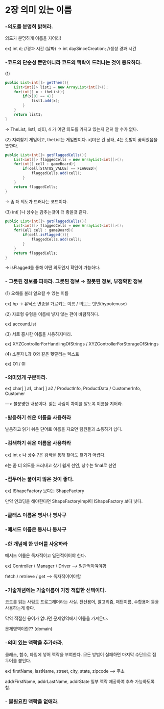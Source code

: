 # 2장 의미 있는 이름

### -의도를 분명히 밝혀라.

의도가 분명하게 이름을 지어라!

ex) int d; //경과 시간 (날짜) → int daySinceCreation; //생성 경과 시간

### -코드의 단순성 뿐만아니라 코드의 맥락이 드러나는 것이 중요하다.

(1)

```java
public List<int[]> getThem(){
	List<int[]> list1 = new ArrayList<int[]>();
	for(int[] x : theList){
		if(x[0] == 4){
			list1.add(x);
		}
	}
	return list1;
}
```

→ TheList, list1, x[0], 4 가 어떤 의도를 가지고 있는지 전혀 알 수가 없다.

(2) 지뢰찾기 게임이고, theList는 게임판이다. x[0]은 칸 상태, 4는 깃발이 꽂혀있음을 뜻한다.

```java
public List<int[]> getFlaggedCells(){
	List<int[]> flaggedCells = new ArrayList<int[]>();
	for(int[] cell : gameBoard){
		if(cell[STATUS_VALUE] == FLAGGED){
			flaggedCells.add(cell);
		}
	}
	return flaggedCells;
}
```

→ 좀 더 의도가 드러나는 코드이다.

(3) int[ ]나 상수는 감추는것이 더 좋을것 같다.

```java
public List<int[]> getFlaggedCells(){
	List<int[]> flaggedCells = new ArrayList<int[]>();
	for(Cell cell : gameBoard){
		if(cell.isFlagged()){
			flaggedCells.add(cell);
		}
	}
	return flaggedCells;
}
```

→ isFlagged를 통해 어떤 의도인지 확인이 가능하다.

### - 그릇된 정보를 피하라. 그릇된 정보 → 잘못된 정보, 부정확한 정보

(1) 오해를 불러 일으킬 수 있는 이름

ex) hp → 유닉스 변종을 가르키는 이름 / 의도는 빗변(hypotenuse)

(2) 자료형 유형을 이름에 넣지 않는 편이 바람직하다.

ex) accountList

(3) 서로 흡사한 이름을 사용하지마라.

ex) XYZControllerForHandlingOfStrings / XYZControllerForStorageOfStrings

(4) 소문자 L과 O와 같은 헷깔리는 텍스트

ex) O1 / 0l

### -의미있게 구분하라.

ex) char[ ] a1, char[ ] a2 / ProductInfo, ProductData / CustomerInfo, Customer

—> 불분명한 내용이다. 읽는 사람이 차이를 알도록 이름을 지어라.

### -발음하기 쉬운 이름을 사용하라

발음하고 읽기 쉬운 단어로 이름을 지으면 팀원들과 소통하기 쉽다.

### -검색하기 쉬운 이름을 사용하라

ex)  int e 나 상수 7은 검색을 통해 찾아도 찾기가 어렵다.

e는 좀 더 의도를 드러내고 찾기 쉽게 선언, 상수는 final로 선언

### -접두어는 붙이지 않은 것이 좋다.

ex) IShapeFactory 보다는 ShapeFactory

만약 인코딩을 해야한다면 ShapeFactoryImpl이 IShapeFactory 보다 낫다.

### -클래스 이름은 명사나 명사구

### -메서드 이름은 동사나 동사구

### -한 개념에 한 단어를 사용하라

메서드 이름은 독자적이고 일관적이어야 한다.

ex) Controller / Manager / Driver —> 일관적이여야함

fetch / retrieve / get —> 독자적이여야함

### -기술개념에는 기술이름이 가장 적합한 선택이다.

코드를 읽는 사람도 프로그래머라는 사실. 전산용어, 알고리즘, 패턴이름, 수합용어 등을 사용하는게 좋다.

막약 적절한 용어가 없다면 문제영역에서 이름을 가져온다.

문제영역이란?? (domain)

### -의미 있는 맥락을 추가하라.

클래스, 함수, 타입에 넣어 맥락을 부여한다. 모든 방법이 실패하면 마지막 수단으로 접두어를 붙인다.

ex) firstName, lastName, street, city, state, zipcode —> 주소

addrFirstName, addrLastName, addrState 일부 맥락 제공하여 추측 가능하도록 함.

### - 불필요한 맥락을 없애라.